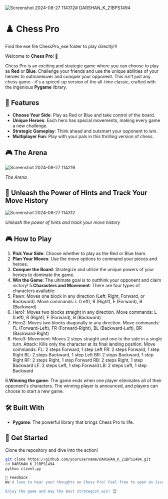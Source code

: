 ![Screenshot 2024-08-27 114312](https://github.com/user-attachments/assets/58532fed-1d67-4560-9843-44d5d3b8413c)# DARSHAN_K_21BPS1494
# ♟️ Chess Pro

Find the exe file ChessPro_exe folder to play directly!!!

Welcome to **Chess Pro**! 🎉

Chess Pro is an exciting and strategic game where you can choose to play as **Red** or **Blue**. Challenge your friends and use the unique abilities of your heroes to outmaneuver and conquer your opponent. This isn't just any chess game—it's a spiced-up version of the all-time classic, crafted with the ingenious **Pygame** library.

## 🚀 Features

- **Choose Your Side**: Play as Red or Blue and take control of the board.
- **Unique Heroes**: Each hero has special movements, making every game a new challenge.
- **Strategic Gameplay**: Think ahead and outsmart your opponent to win.
- **Multiplayer Fun**: Play with your pals in this thrilling version of chess.

## 🎮 The Arena

![Screenshot 2024-08-27 114216](https://github.com/user-attachments/assets/9d1f0dbc-e5ce-4071-ba6f-48b64a0a32c1)

*The Arena*

## 🎯 Unleash the Power of Hints and Track Your Move History
![Screenshot 2024-08-27 114312](https://github.com/user-attachments/assets/cbd1f17e-cc52-43ba-be82-8eb1e30e2a42)

*Unleash the power of hints and track your move history*

## 🎮 How to Play

1. **Pick Your Side**: Choose whether to play as the Red or Blue team.
2. **Plan Your Moves**: Use the move options to command your pieces and heroes.
3. **Conquer the Board**: Strategize and utilize the unique powers of your heroes to dominate the game.
4. **Win the Game**: The ultimate goal is to outthink your opponent and claim victory!
5.**Characters and Movement**:
There are four types of characters available:
1. Pawn:
Moves one block in any direction (Left, Right, Forward, or Backward).
Move commands: L (Left), R (Right), F (Forward), B (Backward)
2. Hero1:
Moves two blocks straight in any direction.
Move commands: L (Left), R (Right), F (Forward), B (Backward)
3. Hero2:
Moves two blocks diagonally in any direction.
Move commands: FL (Forward-Left), FR (Forward-Right), BL (Backward-Left), BR (Backward-Right)
4. Hero3:
Movement: Moves 2 steps straight and one to the side in a single turn.
Attack: Kills only the character at its final landing position.
Move commands:
FL: 2 steps Forward, 1 step Left
FR: 2 steps Forward, 1 step Right
BL: 2 steps Backward, 1 step Left
BR: 2 steps Backward, 1 step Right
RF: 2 steps Right, 1 step Forward
RB: 2 steps Right, 1 step Backward
LF: 2 steps Left, 1 step Forward
LB: 2 steps Left, 1 step Backward

6.**Winning the game**:
The game ends when one player eliminates all of their opponent's characters.
The winning player is announced, and players can choose to start a new game.


  


## 🛠️ Built With

- **Pygame**: The powerful library that brings Chess Pro to life.

## 🎯 Get Started

Clone the repository and dive into the action! 

```bash
git clone https://github.com/yourusername/DARSHAN_K_21BPS1494.git
cd DARSHAN_K_21BPS1494
python client.py

💬 Feedback
We'd love to hear your thoughts on Chess Pro! Feel free to open an issue or submit a pull request.

Enjoy the game and may the best strategist win! 🏆
